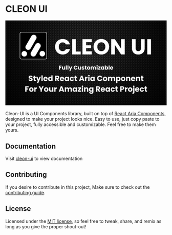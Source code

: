 # CLEON UI

![OG](https://raw.githubusercontent.com/dq-alhq/cleon-ui/main/app/opengraph-image.png)

Cleon-UI is a UI Components library, built on top of [React Aria Components](https://react-spectrum.adobe.com/react-aria/getting-started.html), designed to make your project looks nice. Easy to use, just copy paste to your project, fully accessible and customizable. Feel free to make them yours.

## Documentation

Visit [cleon-ui](https://cleon-ui.vercel.app/docs/getting-started/introduction) to view documentation

## Contributing

If you desire to contribute in this project, Make sure to check out the [contributing guide](/CONTRIBUTING.md).

## License

Licensed under the [MIT license](https://github.com/dq-alhq/cleon-ui/blob/main/LICENSE), so feel free to tweak, share, and remix as long as you give the proper shout-out!
